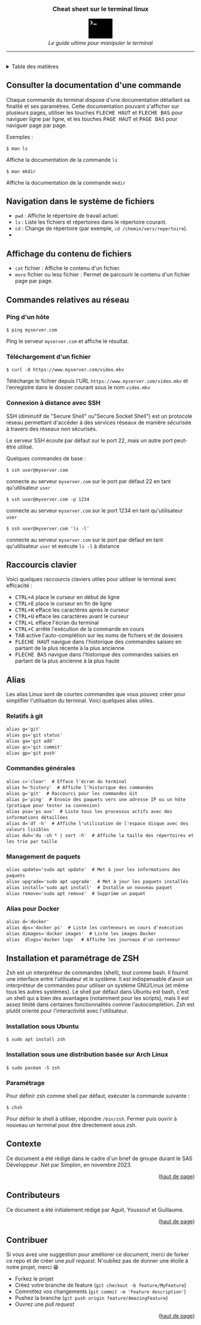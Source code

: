 <a name="top"></a>

<div align="center">
    <h3 align="center">Cheat sheet sur le terminal linux</h3>
    <p align="center">
        <img src="images/terminal-seeklogo.com.svg" width="64"><br>
        <i>Le guide ultime pour manipuler le terminal</i>
    </p>
</div>

***
<br>
<details>
    <summary>Table des matières</summary>
    <ul>
        <li>
            <a href="#">Installation et paramétrage de ZSH</a>
            <ul>
                <li><a href="#">Installation sous Ubuntu</a></li>
                <li><a href="#">Paramétrage</a></li>
            </ul>
        </li>
        <li><a href="#contexte">Contexte</a></li>
        <li><a href="#contributeurs">Contributeurs</a></li>
        <li><a href="#contribuer">Contribuer</a></li>
    </ul>
</details>

## Consulter la documentation d'une commande

Chaque commande du terminal dispose d'une documentation détaillant sa finalité et ses paramètres. Cette documentation pouvant s'afficher sur plusieurs pages, utiliser les touches <kbd>FLECHE HAUT</kbd> et <kbd>FLECHE BAS</kbd> pour naviguer ligne par ligne, et les touches <kbd>PAGE HAUT</kbd> et <kbd>PAGE BAS</kbd> pour naviguer page par page.

Exemples :

    $ man ls

Affiche la documentation de la commande `ls`

    $ man mkdir

Affiche la documentation de la commande `mkdir`

## Navigation dans le système de fichiers

- `pwd` : Affiche le répertoire de travail actuel.
- `ls` : Liste les fichiers et répertoires dans le répertoire courant.
- `cd` : Change de répertoire (par exemple, `cd /chemin/vers/repertoire`).
- 
## Affichage du contenu de fichiers

- `cat` fichier : Affiche le contenu d'un fichier.
- `more` fichier ou less fichier : Permet de parcourir le contenu d'un fichier page par page.

## Commandes relatives au réseau

### Ping d'un hôte

    $ ping myserver.com

Ping le serveur `myserver.com` et affiche le résultat.

### Téléchargement d'un fichier

    $ curl -O https://www.myserver.com/video.mkv

Télécharge le fichier depuis l'URL `https://www.myserver.com/video.mkv` et l'enregistre dans le dossier courant sous le nom `video.mkv`

### Connexion à distance avec SSH

SSH (diminutif de "Secure Shell" ou"Secure Socket Shell") est un protocole réseau permettant d'accéder à des services réseaux de manière sécurisée à travers des réseaux non sécurisés.

Le serveur SSH écoute par défaut sur le port 22, mais un autre port peut-être utilisé.

Quelques commandes de base :

    $ ssh user@myserver.com

connecte au serveur `myserver.com` sur le port par défaut 22 en tant qu'utilisateur `user`

    $ ssh user@myserver.com -p 1234

connecte au serveur `myserver.com` sur le port 1234 en tant qu'utilisateur `user`

    $ ssh user@myserver.com 'ls -l'

connecte au serveur `myserver.com` sur le port par défaut en tant qu'utilisateur `user` et exécute `ls -l` à distance
 
## Raccourcis clavier

Voici quelques raccourcis claviers utiles pour utiliser le terminal avec efficacité :

* <kbd>CTRL+A</kbd> place le curseur en début de ligne
* <kbd>CTRL+E</kbd> place le curseur en fin de ligne
* <kbd>CTRL+K</kbd> efface les caractères après le curseur
* <kbd>CTRL+U</kbd> efface les caractères avant le curseur
* <kbd>CTRL+L</kbd> efface l'écran du terminal
* <kbd>CTRL+C</kbd> arrête l'exécution de la commande en cours
* <kbd>TAB</kbd> active l'auto-complétion sur les noms de fichiers et de dossiers
* <kbd>FLECHE HAUT</kbd> navigue dans l'historique des commandes saisies en partant de la plus récente à la plus ancienne
* <kbd>FLECHE BAS</kbd> navigue dans l'historique des commandes saisies en partant de la plus ancienne à la plus haute

## Alias

Les alias Linux sont de courtes commandes que vous pouvez créer pour simplifier l'utilisation du terminal. Voici quelques alias utiles.

### Relatifs à git
    alias g='git'
    alias gs='git status'
    alias ga='git add'
    alias gc='git commit'
    alias gp='git push'

### Commandes générales

    alias c='clear'  # Efface l'écran du terminal
    alias h='history'  # Affiche l'historique des commandes
    alias g='git'  # Raccourci pour les commandes Git
    alias p='ping'  # Envoie des paquets vers une adresse IP ou un hôte (pratique pour tester sa connexion)
    alias psa='ps aux'  # Liste tous les processus actifs avec des informations détaillées
    alias d='df -h'  # Affiche l'utilisation de l'espace disque avec des valeurs lisibles
    alias duh='du -sh * | sort -h'  # Affiche la taille des répertoires et les trie par taille

### Management de paquets 

    alias update='sudo apt update'  # Met à jour les informations des paquets
    alias upgrade='sudo apt upgrade'  # Met à jour les paquets installés
    alias install='sudo apt install'  # Installe un nouveau paquet
    alias remove='sudo apt remove'  # Supprime un paquet

### Alias pour Docker

    alias d='docker'
    alias dps='docker ps'  # Liste les conteneurs en cours d'exécution
    alias dimages='docker images'  # Liste les images Docker
    alias  dlogs='docker logs'  # Affiche les journaux d'un conteneur

## Installation et paramétrage de ZSH

Zsh est un interpréteur de commandes (shell), tout comme bash. Il fournit une interface entre l'utilisateur et le système. Il est indispensable d'avoir un interpréteur de commandes pour utiliser un système GNU/Linux (et même tous les autres systèmes). Le shell par défaut dans Ubuntu est bash, c'est un shell qui a bien des avantages (notamment pour les scripts), mais il est assez limité dans certaines fonctionnalités comme l'autocomplétion. Zsh est plutôt orienté pour l'interactivité avec l'utilisateur.

### Installation sous Ubuntu

```
$ sudo apt install zsh
```
### Installation sous une distribution basée sur Arch Linux

```
$ sudo pacman -S zsh
```
### Paramétrage

Pour définir zsh comme shell par défaut, exécuter la commande suivante :

```
$ chsh
```

Pour définir le shell à utiliser, répondre `/bin/zsh`. Fermer puis ouvrir à nouveau un terminal pour être directement sous zsh.

## Contexte

Ce document a été rédigé dans le cadre d'un brief de groupe durant le SAS Développeur .Net par Simplon, en novembre 2023.

<p align="right">(<a href="#top">haut de page</a>)</p>

## Contributeurs

Ce document a été initialement rédigé par Aguit, Youssouf et Guillaume.

<p align="right">(<a href="#top">haut de page</a>)</p>

## Contribuer

Si vous avez une suggestion pour améliorer ce document, merci de forker ce repo et de créer une *pull request*. N'oubliez pas de donner une étoile à notre projet, merci 😁

* Forkez le projet
* Créez votre branche de feature (`git checkout -b feature/MyFeature`)
* Committez vos changements (`git commit -m 'Feature description'`)
* Pushez la branche (`git push origin feature/AmazingFeature`)
* Ouvrez une *pull request*

<p align="right">(<a href="#top">haut de page</a>)</p>